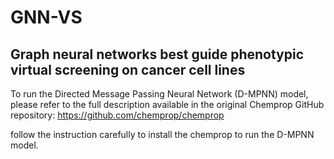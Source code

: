 # GNN-VS
## **Graph neural networks best guide phenotypic virtual screening on cancer cell lines**


To run the Directed Message Passing Neural Network (D-MPNN) model, please refer to the full description available in the original Chemprop GitHub repository: https://github.com/chemprop/chemprop

follow the instruction carefully to install the chemprop to run the D-MPNN model.
